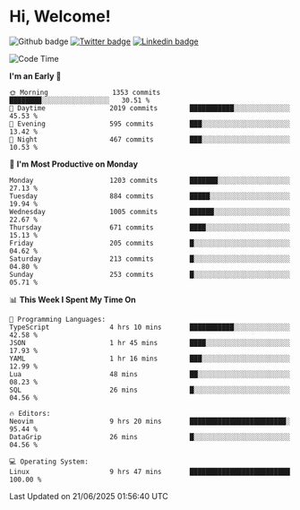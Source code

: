   # Hi, Welcome!
  ![Github badge](https://img.shields.io/github/followers/kraken-afk.svg?style=social&label=Follow&maxAge=2592000)
  [![Twitter badge](https://img.shields.io/badge/-Twitter-00acee?style=flat-square&logo=Twitter&logoColor=white)](https://twitter.com/trshppl)
  [![Linkedin badge](https://img.shields.io/badge/LinkedIn-0077B5?style=flat-square&logo=linkedin&logoColor=white)](https://www.linkedin.com/in/noveanrer)
<!--START_SECTION:waka-->
![Code Time](http://img.shields.io/badge/Code%20Time-1%2C022%20hrs-blue)

**I'm an Early 🐤** 

```text
🌞 Morning                1353 commits        ████████░░░░░░░░░░░░░░░░░   30.51 % 
🌆 Daytime                2019 commits        ███████████░░░░░░░░░░░░░░   45.53 % 
🌃 Evening                595 commits         ███░░░░░░░░░░░░░░░░░░░░░░   13.42 % 
🌙 Night                  467 commits         ███░░░░░░░░░░░░░░░░░░░░░░   10.53 % 
```
📅 **I'm Most Productive on Monday** 

```text
Monday                   1203 commits        ███████░░░░░░░░░░░░░░░░░░   27.13 % 
Tuesday                  884 commits         █████░░░░░░░░░░░░░░░░░░░░   19.94 % 
Wednesday                1005 commits        ██████░░░░░░░░░░░░░░░░░░░   22.67 % 
Thursday                 671 commits         ████░░░░░░░░░░░░░░░░░░░░░   15.13 % 
Friday                   205 commits         █░░░░░░░░░░░░░░░░░░░░░░░░   04.62 % 
Saturday                 213 commits         █░░░░░░░░░░░░░░░░░░░░░░░░   04.80 % 
Sunday                   253 commits         █░░░░░░░░░░░░░░░░░░░░░░░░   05.71 % 
```


📊 **This Week I Spent My Time On** 

```text
💬 Programming Languages: 
TypeScript               4 hrs 10 mins       ███████████░░░░░░░░░░░░░░   42.58 % 
JSON                     1 hr 45 mins        ████░░░░░░░░░░░░░░░░░░░░░   17.93 % 
YAML                     1 hr 16 mins        ███░░░░░░░░░░░░░░░░░░░░░░   12.99 % 
Lua                      48 mins             ██░░░░░░░░░░░░░░░░░░░░░░░   08.23 % 
SQL                      26 mins             █░░░░░░░░░░░░░░░░░░░░░░░░   04.56 % 

🔥 Editors: 
Neovim                   9 hrs 20 mins       ████████████████████████░   95.44 % 
DataGrip                 26 mins             █░░░░░░░░░░░░░░░░░░░░░░░░   04.56 % 

💻 Operating System: 
Linux                    9 hrs 47 mins       █████████████████████████   100.00 % 
```


 Last Updated on 21/06/2025 01:56:40 UTC
<!--END_SECTION:waka-->